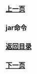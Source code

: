 ## [上一页](course84)

## jar命令


## [返回目录](https://wuchengcheng110120.github.io/learnJava)
## [下一页](course86)

